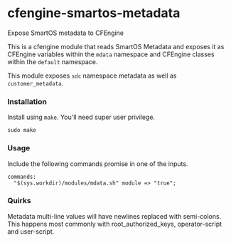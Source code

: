 cfengine-smartos-metadata
=========================

Expose SmartOS metadata to CFEngine

This is a cfengine module that reads SmartOS Metadata and exposes it
as CFEngine variables within the `mdata` namespace and CFEngine classes
within the `default` namespace.

This module exposes `sdc` namespace metadata as well as `customer_metadata`.

### Installation

Install using `make`. You'll need super user privilege.

    sudo make

### Usage

Include the following commands promise in one of the inputs.

    commands:
      "$(sys.workdir)/modules/mdata.sh" module => "true";

### Quirks

Metadata multi-line values will have newlines replaced with semi-colons.
This happens most commonly with root_authorized_keys, operator-script
and user-script.
